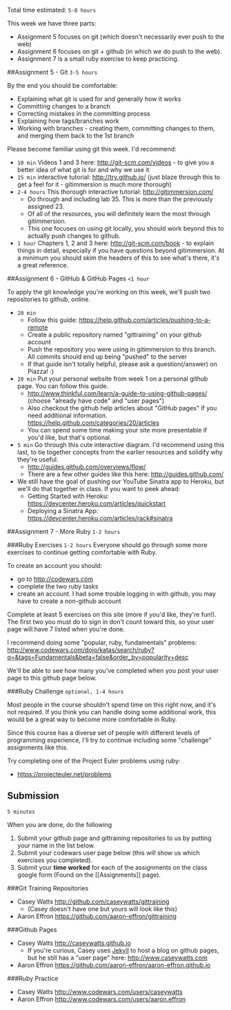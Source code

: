 Total time estimated: `5-8 hours`

This week we have three parts:
- Assignment 5 focuses on git (which doesn't necessarily ever push to the web)
- Assignment 6 focuses on git + github (in which we do push to the web).
- Assignment 7 is a small ruby exercise to keep practicing.

##Assignment 5 - Git
`3-5 hours`

By the end you should be comfortable:
- Explaining what git is used for and generally how it works
- Committing changes to a branch
- Correcting mistakes in the committing process
- Explaining how tags/branches work
- Working with branches - creating them, committing changes to them, and merging them back to the 1st branch

Please become familiar using git this week. I'd recommend:
- `10 min` Videos 1 and 3 here: <http://git-scm.com/videos> - to give you a better idea of what git is for and why we use it
- `15 min` interactive tutorial: <http://try.github.io/> (just blaze through this to get a feel for it - gitimmersion is much more thorough)
- `2-4 hours` This thorough interactive tutorial: <http://gitimmersion.com/>
  - Do through and including lab 35. This is more than the previously assigned 23.
  - Of all of the resources, you will definitely learn the most through gitimmersion.
  - This one focuses on using git locally, you should work beyond this to actually push changes to github.
- `1 hour` Chapters 1, 2 and 3 here: <http://git-scm.com/book> - to explain things in detail, especially if you have questions beyond gitimmersion. At a minimum you should skim the headers of this to see what's there, it's a great reference.


##Assignment 6 - GitHub & GitHub Pages
`<1 hour`

To apply the git knowledge you're working on this week, we'll push two repositories to github, online.

- `20 min` 
  - Follow this guide: <https://help.github.com/articles/pushing-to-a-remote>
  - Create a public repository named "gittraining" on your github account
  - Push the repository you were using in gitimmersion to this branch. All commits should end up being "pushed" to the server
  - If that guide isn't totally helpful, please ask a question(/answer) on Piazza! :)
- `20 min` Put your personal website from week 1 on a personal github page. You can follow this guide.
  - <http://www.thinkful.com/learn/a-guide-to-using-github-pages/> (choose "already have code" and "user pages")
  - Also checkout the github help articles about "GitHub pages" if you need additional information. <https://help.github.com/categories/20/articles>
  - You can spend some time making your site more presentable if you'd like, but that's optional.
- `5 min` Go through this cute interactive diagram. I'd recommend using this last, to tie together concepts from the earlier resources and solidify why they're useful.
  - <http://guides.github.com/overviews/flow/>
  - There are a few other guides like this here: <http://guides.github.com/>
- We still have the goal of pushing our YouTube Sinatra app to Heroku, but we'll do that together in class. If you want to peek ahead:
  - Getting Started with Heroku: <https://devcenter.heroku.com/articles/quickstart>
  - Deploying a Sinatra App: <https://devcenter.heroku.com/articles/rack#sinatra>

##Assignment 7 - More Ruby
`1-2 hours`

###Ruby Exercises
`1-2 hours`
Everyone should go through some more exercises to continue getting comfortable with Ruby.

To create an account you should:
- go to <http://codewars.com>
- complete the two ruby tasks
- create an account. I had some trouble logging in with github, you may have to create a non-github account

Complete at least 5 exercises on this site (more if you'd like, they're fun!). The first two you must do to sign in don't count toward this, so your user page will have 7 listed when you're done.

I recommend doing some "popular, ruby, fundamentals" problems:
http://www.codewars.com/dojo/katas/search/ruby?q=&tags=Fundamentals&beta=false&order_by=popularity+desc

We'll be able to see how many you've completed when you post your user page to this github page below.

###Ruby Challenge
`optional, 1-4 hours`

Most people in the course shouldn't spend time on this right now, and it's not required. If you think you can handle doing some additional work, this would be a great way to become more comfortable in Ruby.

Since this course has a diverse set of people with different levels of programming experience, I'll try to continue including some "challenge" assignments like this.

Try completing one of the Project Euler problems using ruby:
- <https://projecteuler.net/problems>

## Submission
`5 minutes`

When you are done, do the following

1. Submit your github page and gittraining repositories to us by putting your name in the list below.
2. Submit your codewars user page below (this will show us which exercises you completed).
3. Submit your **time worked** for each of the assignments on the class google form (Found on the [[Assignments]] page).

###Git Training Repositories
- Casey Watts <http://github.com/caseywatts/gittraining>
  - (Casey doesn't have one but yours will look like this)
- Aaron Effron <https://github.com/aaron-effron/gittraining>

###Github Pages
- Casey Watts <http://caseywatts.github.io>
  - If you're curious, Casey uses [Jekyll](http://jekyllrb.com/) to host a blog on github pages, but he still has a "user page" here: <http://www.caseywatts.com>
- Aaron Effron <https://github.com/aaron-effron/aaron-effron.github.io>

###Ruby Practice
- Casey Watts <http://www.codewars.com/users/caseywatts>
- Aaron Effron <http://www.codewars.com/users/aaron.effron>